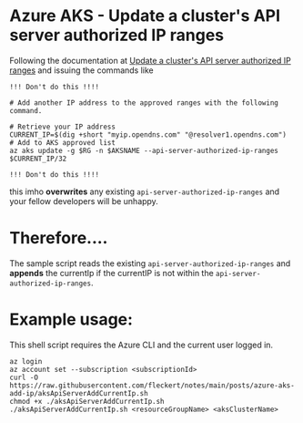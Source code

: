 # Azure AKS - Update a cluster's API server authorized IP ranges

Following the documentation at [Update a cluster's API server authorized IP ranges](https://docs.microsoft.com/en-us/azure/aks/api-server-authorized-ip-ranges#update-a-clusters-api-server-authorized-ip-ranges) and issuing the commands like
```
!!! Don't do this !!!!

# Add another IP address to the approved ranges with the following command.

# Retrieve your IP address
CURRENT_IP=$(dig +short "myip.opendns.com" "@resolver1.opendns.com")
# Add to AKS approved list
az aks update -g $RG -n $AKSNAME --api-server-authorized-ip-ranges $CURRENT_IP/32

!!! Don't do this !!!!
```

this imho **overwrites** any existing `api-server-authorized-ip-ranges` and your fellow developers will be unhappy.

# Therefore....


The sample script reads the existing `api-server-authorized-ip-ranges` and **appends** the currentIp if the currentIP is not within the `api-server-authorized-ip-ranges`.


# Example usage:

This shell script requires the Azure CLI and the current user logged in.

```
az login
az account set --subscription <subscriptionId>
curl -O https://raw.githubusercontent.com/fleckert/notes/main/posts/azure-aks-add-ip/aksApiServerAddCurrentIp.sh
chmod +x ./aksApiServerAddCurrentIp.sh
./aksApiServerAddCurrentIp.sh <resourceGroupName> <aksClusterName>
```